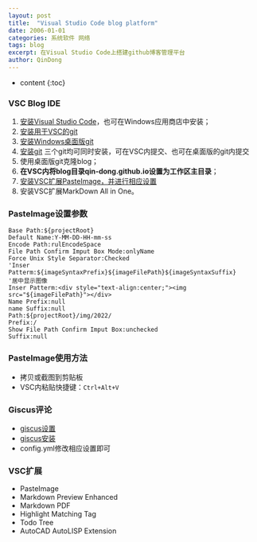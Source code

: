 ```yaml
---
layout: post
title:  "Visual Studio Code blog platform"
date: 2006-01-01
categories: 系统软件 网络
tags: blog
excerpt: 在Visual Studio Code上搭建github博客管理平台
author: QinDong
---
```

* content
{:toc}

### VSC Blog IDE
1. [安装Visual Studio Code](https://code.visualstudio.com/)，也可在Windows应用商店中安装；
2. [安装用于VSC的git](https://code.visualstudio.com/docs/editor/versioncontrol)
3. [安装Windows桌面版git](https://git-scm.com/downloads/guis)
4. [安装git](https://git-scm.com/download/win)
    三个git均可同时安装，可在VSC内提交、也可在桌面版的git内提交
5. 使用桌面版git克隆blog；
6. **在VSC内将blog目录qin-dong.github.io设置为工作区主目录**；
7. [安装VSC扩展PasteImage，并进行相应设置](https://qin-dong.github.io/2022/01/01/blog-vscode-pasteimage-settings/)
8. 安装VSC扩展MarkDown All in One。


### PasteImage设置参数
```
Base Path:${projectRoot}
Default Name:Y-MM-DD-HH-mm-ss
Encode Path:rulEncodeSpace
File Path Confirm Imput Box Mode:onlyName
Force Unix Style Separator:Checked
'Inser Patterm:${imageSyntaxPrefix}${imageFilePath}${imageSyntaxSuffix}
'居中显示图像
Inser Patterm:<div style="text-align:center;"><img src="${imageFilePath}"></div>
Name Prefix:null
name Suffix:null
Path:${projectRoot}/img/2022/
Prefix:/
Show File Path Confirm Imput Box:unchecked
Suffix:null
```
### PasteImage使用方法
- 拷贝或截图到剪贴板
- VSC内粘贴快捷键：`Ctrl+Alt+V`

### Giscus评论
- [giscus设置](https://giscus.app/zh-CN)
- [giscus安装](https://github.com/apps/giscus)
- config.yml修改相应设置即可

### VSC扩展
- PasteImage
- Markdown Preview Enhanced
- Markdown PDF
- Highlight Matching Tag
- Todo Tree
- AutoCAD AutoLISP Extension